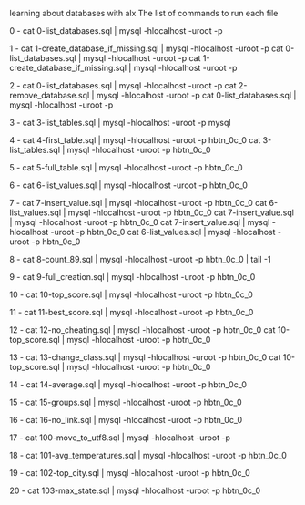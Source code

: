 learning about databases with alx
 The list of commands to run each file

 0 - cat 0-list_databases.sql | mysql -hlocalhost -uroot -p

 1 - cat 1-create_database_if_missing.sql | mysql -hlocalhost -uroot -p
     cat 0-list_databases.sql | mysql -hlocalhost -uroot -p
     cat 1-create_database_if_missing.sql | mysql -hlocalhost -uroot -p

2 - cat 0-list_databases.sql | mysql -hlocalhost -uroot -p
    cat 2-remove_database.sql | mysql -hlocalhost -uroot -p
    cat 0-list_databases.sql | mysql -hlocalhost -uroot -p

3 - cat 3-list_tables.sql | mysql -hlocalhost -uroot -p mysql

4 - cat 4-first_table.sql | mysql -hlocalhost -uroot -p hbtn_0c_0
    cat 3-list_tables.sql | mysql -hlocalhost -uroot -p hbtn_0c_0

5 - cat 5-full_table.sql | mysql -hlocalhost -uroot -p hbtn_0c_0

6 - cat 6-list_values.sql | mysql -hlocalhost -uroot -p hbtn_0c_0

7 - cat 7-insert_value.sql | mysql -hlocalhost -uroot -p hbtn_0c_0
    cat 6-list_values.sql | mysql -hlocalhost -uroot -p hbtn_0c_0
    cat 7-insert_value.sql | mysql -hlocalhost -uroot -p hbtn_0c_0
    cat 7-insert_value.sql | mysql -hlocalhost -uroot -p hbtn_0c_0
    cat 6-list_values.sql | mysql -hlocalhost -uroot -p hbtn_0c_0

8 - cat 8-count_89.sql | mysql -hlocalhost -uroot -p hbtn_0c_0 | tail -1

9 - cat 9-full_creation.sql | mysql -hlocalhost -uroot -p hbtn_0c_0

10 - cat 10-top_score.sql | mysql -hlocalhost -uroot -p hbtn_0c_0

11 - cat 11-best_score.sql | mysql -hlocalhost -uroot -p hbtn_0c_0

12 - cat 12-no_cheating.sql | mysql -hlocalhost -uroot -p hbtn_0c_0
     cat 10-top_score.sql | mysql -hlocalhost -uroot -p hbtn_0c_0

13 - cat 13-change_class.sql | mysql -hlocalhost -uroot -p hbtn_0c_0
     cat 10-top_score.sql | mysql -hlocalhost -uroot -p hbtn_0c_0

14 - cat 14-average.sql | mysql -hlocalhost -uroot -p hbtn_0c_0

15 - cat 15-groups.sql | mysql -hlocalhost -uroot -p hbtn_0c_0

16 - cat 16-no_link.sql | mysql -hlocalhost -uroot -p hbtn_0c_0

17 - cat 100-move_to_utf8.sql | mysql -hlocalhost -uroot -p

18 -  cat 101-avg_temperatures.sql | mysql -hlocalhost -uroot -p hbtn_0c_0

19 - cat 102-top_city.sql | mysql -hlocalhost -uroot -p hbtn_0c_0

20 - cat 103-max_state.sql | mysql -hlocalhost -uroot -p hbtn_0c_0